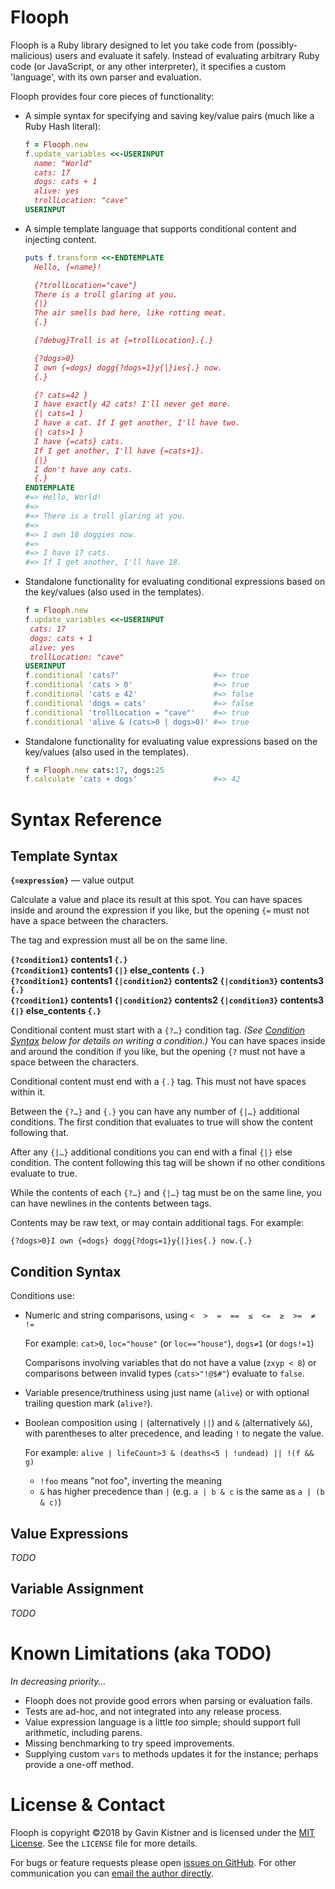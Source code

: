 # Flooph

Flooph is a Ruby library designed to let you take code from (possibly-malicious) users and evaluate it safely.
Instead of evaluating arbitrary Ruby code (or JavaScript, or any other interpreter), it specifies a custom 'language',
with its own parser and evaluation.

Flooph provides four core pieces of functionality:

* A simple syntax for specifying and saving key/value pairs (much like a Ruby Hash literal):

   ```ruby
   f = Flooph.new
   f.update_variables <<-USERINPUT
     name: "World"
     cats: 17
     dogs: cats + 1
     alive: yes
     trollLocation: "cave"
   USERINPUT
   ```

* A simple template language that supports conditional content and injecting content.

   ```ruby
   puts f.transform <<-ENDTEMPLATE
     Hello, {=name}!

     {?trollLocation="cave"}
     There is a troll glaring at you.
     {|}
     The air smells bad here, like rotting meat.
     {.}

     {?debug}Troll is at {=trollLocation}.{.}

     {?dogs>0}
     I own {=dogs} dogg{?dogs=1}y{|}ies{.} now.
     {.}

     {? cats=42 }
     I have exactly 42 cats! I'll never get more.
     {| cats=1 }
     I have a cat. If I get another, I'll have two.
     {| cats>1 }
     I have {=cats} cats.
     If I get another, I'll have {=cats+1}.
     {|}
     I don't have any cats.
     {.}
   ENDTEMPLATE
   #=> Hello, World!
   #=>
   #=> There is a troll glaring at you.
   #=>
   #=> I own 18 doggies now.
   #=>
   #=> I have 17 cats.
   #=> If I get another, I'll have 18.
   ```


* Standalone functionality for evaluating conditional expressions based on the key/values (also used in the templates).

   ```ruby
   f = Flooph.new
   f.update_variables <<-USERINPUT
    cats: 17
    dogs: cats + 1
    alive: yes
    trollLocation: "cave"
   USERINPUT
   f.conditional 'cats?'                     #=> true
   f.conditional 'cats > 0'                  #=> true
   f.conditional 'cats ≥ 42'                 #=> false
   f.conditional 'dogs = cats'               #=> false
   f.conditional 'trollLocation = "cave"'    #=> true
   f.conditional 'alive & (cats>0 | dogs>0)' #=> true
   ```

* Standalone functionality for evaluating value expressions based on the key/values (also used in the templates).

   ```ruby
   f = Flooph.new cats:17, dogs:25
   f.calculate 'cats + dogs'                 #=> 42
   ```

# Syntax Reference

## Template Syntax

**`{=expression}`** — value output

Calculate a value and place its result at this spot. You can have spaces inside and around the expression if you like, but the opening `{=` must not have a space between the characters.

The tag and expression must all be on the same line.


**`{?condition1}` contents1 `{.}`**  
**`{?condition1}` contents1 `{|}` else_contents `{.}`**  
**`{?condition1}` contents1 `{|condition2}` contents2 `{|condition3}` contents3 `{.}`**  
**`{?condition1}` contents1 `{|condition2}` contents2 `{|condition3}` contents3 `{|}` else_contents `{.}`**

Conditional content must start with a `{?…}` condition tag. _(See [Condition Syntax](#condition-syntax) below for details on writing a condition.)_ You can have spaces inside and around the condition if you like, but the opening `{?` must not have a space between the characters.

Conditional content must end with a `{.}` tag. This must not have spaces within it.

Between the `{?…}` and `{.}` you can have any number of `{|…}` additional conditions. The first condition that evaluates to true will show the content following that.

After any `{|…}` additional conditions you can end with a final `{|}` else condition. The content following this tag will be shown if no other conditions evaluate to true.

While the contents of each `{?…}` and `{|…}` tag must be on the same line, you can have newlines in the contents between tags.

Contents may be raw text, or may contain additional tags. For example:

    {?dogs>0}I own {=dogs} dogg{?dogs=1}y{|}ies{.} now.{.}


## Condition Syntax

Conditions use:

* Numeric and string comparisons, using `<  >  =  ==  ≤  <=  ≥  >=  ≠  !=`

   For example: `cat>0`, `loc="house"` (or `loc=="house"`), `dogs≠1` (or `dogs!=1`)

   Comparisons involving variables that do not have a value (`zxyp < 8`)
   or comparisons between invalid types (`cats>"!@$#"`) evaluate to `false`.

 * Variable presence/truthiness using just name (`alive`) or with optional trailing question mark (`alive?`).

 * Boolean composition using `|` (alternatively `||`) and `&` (alternatively `&&`), with parentheses to alter precedence, and leading `!` to negate the value.

    For example: `alive | lifeCount>3 & (deaths<5 | !undead) || !(f && g)`

   * `!foo` means "not foo", inverting the meaning
   * `&` has higher precedence than `|` (e.g. `a | b & c` is the same as `a | (b & c)`)

## Value Expressions
_TODO_

## Variable Assignment
_TODO_


# Known Limitations (aka TODO)
_In decreasing priority…_

- Flooph does not provide good errors when parsing or evaluation fails.
- Tests are ad-hoc, and not integrated into any release process.
- Value expression language is a little _too_ simple; should support full arithmetic, including parens.
- Missing benchmarking to try speed improvements.
- Supplying custom `vars` to methods updates it for the instance; perhaps provide a one-off method.


# License & Contact
Flooph is copyright ©2018 by Gavin Kistner and is licensed under the [MIT License][1]. See the `LICENSE` file for more details.

For bugs or feature requests please open [issues on GitHub][2]. For other communication you can [email the author directly](mailto:gavin@phrogz.net?subject=Flooph).

[1]: http://opensource.org/licenses/MIT
[2]: https://github.com/Phrogz/Flooph/issues
